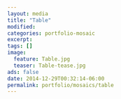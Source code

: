 ```yaml
---
layout: media
title: "Table"
modified:
categories: portfolio-mosaic
excerpt:
tags: []
image:
  feature: Table.jpg
  teaser: Table-tease.jpg
ads: false
date: 2014-12-29T00:32:14-06:00
permalink: portfolio/mosaics/table
---
```


